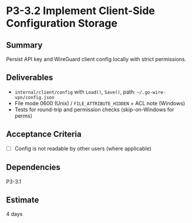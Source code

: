 # P3-3.2 Implement Client-Side Configuration Storage

## Summary
Persist API key and WireGuard client config locally with strict permissions.

## Deliverables
- `internal/client/config` with `Load()`, `Save()`, path: `~/.go-wire-vpn/config.json`
- File mode 0600 (Unix) / `FILE_ATTRIBUTE_HIDDEN` + ACL note (Windows)
- Tests for round-trip and permission checks (skip-on-Windows for perms)

## Acceptance Criteria
- [ ] Config is not readable by other users (where applicable)

## Dependencies
P3-3.1

## Estimate
4 days








